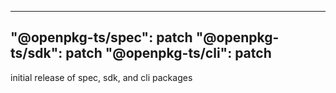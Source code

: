   ---
  "@openpkg-ts/spec": patch
  "@openpkg-ts/sdk": patch
  "@openpkg-ts/cli": patch
  ---

  initial release of spec, sdk, and cli packages
